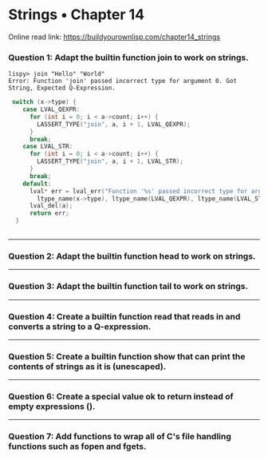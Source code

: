 # Strings • Chapter 14

Online read link: https://buildyourownlisp.com/chapter14_strings

### Question 1: Adapt the builtin function join to work on strings.

```
lispy> join "Hello" "World"
Error: Function 'join' passed incorrect type for argument 0. Got String, Expected Q-Expression.
```


```c
 switch (x->type) {
    case LVAL_QEXPR:
      for (int i = 0; i < a->count; i++) {
        LASSERT_TYPE("join", a, i + 1, LVAL_QEXPR);
      }    
      break;
    case LVAL_STR:
      for (int i = 0; i < a->count; i++) {
        LASSERT_TYPE("join", a, i + 1, LVAL_STR);
      }
      break;
    default:
      lval* err = lval_err("Function '%s' passed incorrect type for argument %i. Got %s, Expected %s or %s.", "join", 0, 
        ltype_name(x->type), ltype_name(LVAL_QEXPR), ltype_name(LVAL_STR));
      lval_del(a);
      return err;  
  }
 
```
 
---

### Question 2: Adapt the builtin function head to work on strings.

---

### Question 3: Adapt the builtin function tail to work on strings.

---

### Question 4: Create a builtin function read that reads in and converts a string to a Q-expression.

---

### Question 5: Create a builtin function show that can print the contents of strings as it is (unescaped).

---

### Question 6: Create a special value ok to return instead of empty expressions ().

---

### Question 7: Add functions to wrap all of C's file handling functions such as fopen and fgets.
